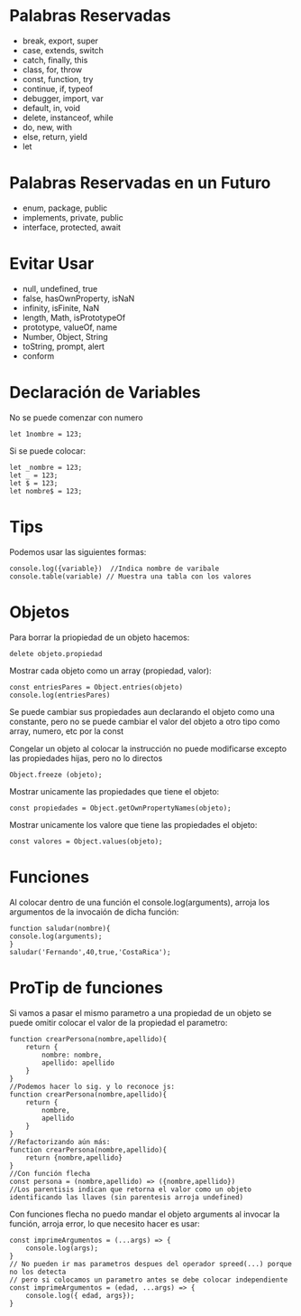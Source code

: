 # Palabras Reservadas 

- break, export, super
- case, extends, switch
- catch, finally, this
- class, for, throw
- const, function, try 
- continue, if, typeof 
- debugger, import, var 
- default, in, void
- delete, instanceof, while 
- do, new, with
- else, return, yield 
- let 

# Palabras Reservadas en un Futuro
- enum, package, public
- implements, private, public
- interface, protected, await

# Evitar Usar
- null, undefined, true
- false, hasOwnProperty, isNaN
- infinity, isFinite, NaN
- length, Math, isPrototypeOf
- prototype, valueOf, name
- Number, Object, String
- toString, prompt, alert
- conform

# Declaración de Variables
No se puede comenzar con numero 
```
let 1nombre = 123;
````````````````````

Si se puede colocar:
```
let _nombre = 123;
let _ = 123;
let $ = 123;
let nombre$ = 123;
```

# Tips
Podemos usar las siguientes formas:
```
console.log({variable})  //Indica nombre de varibale 
console.table(variable) // Muestra una tabla con los valores
```


# Objetos 
Para borrar la priopiedad de un objeto hacemos:
```
delete objeto.propiedad
```

Mostrar cada objeto como un array (propiedad, valor):
```
const entriesPares = Object.entries(objeto)
console.log(entriesPares)
```
Se puede cambiar sus propiedades aun declarando el objeto como una constante, pero no se puede cambiar el valor del objeto a otro tipo como array, numero, etc por la const


Congelar un objeto al colocar la instrucción no puede modificarse excepto las propiedades hijas, pero no lo directos 
```
Object.freeze (objeto);
```

Mostrar unicamente las propiedades que tiene el objeto:
```
const propiedades = Object.getOwnPropertyNames(objeto);
```


Mostrar unicamente los valore que tiene las propiedades el objeto:
```
const valores = Object.values(objeto);
```

# Funciones 
Al colocar dentro de una función el console.log(arguments), arroja los argumentos de la invocaión de dicha función:
```
function saludar(nombre){
console.log(arguments);
}
saludar('Fernando',40,true,'CostaRica');
```

# ProTip de funciones 
Si vamos a pasar el mismo parametro a una propiedad de un objeto se puede omitir colocar el valor de la propiedad el parametro:
```
function crearPersona(nombre,apellido){
    return {
        nombre: nombre,
        apellido: apellido 
    }
}
//Podemos hacer lo sig. y lo reconoce js:
function crearPersona(nombre,apellido){
    return {
        nombre,
        apellido 
    }
}
//Refactorizando aún más:
function crearPersona(nombre,apellido){
    return {nombre,apellido}
}
//Con función flecha
const persona = (nombre,apellido) => ({nombre,apellido})
//Los parentisis indican que retorna el valor como un objeto identificando las llaves (sin parentesis arroja undefined)
```

Con funciones flecha no puedo mandar el objeto arguments al invocar la función, arroja error, lo que necesito hacer es usar:
```
const imprimeArgumentos = (...args) => {
    console.log(args);
}
// No pueden ir mas parametros despues del operador spreed(...) porque no los detecta
// pero si colocamos un parametro antes se debe colocar independiente
const imprimeArgumentos = (edad, ...args) => {
    console.log({ edad, args});
}
```